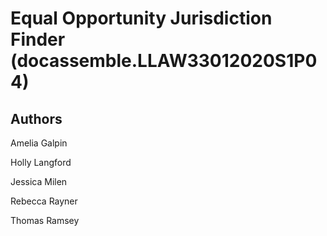 # Equal Opportunity Jurisdiction Finder (docassemble.LLAW33012020S1P04)



## Authors

Amelia Galpin

Holly Langford

Jessica Milen

Rebecca Rayner

Thomas Ramsey

